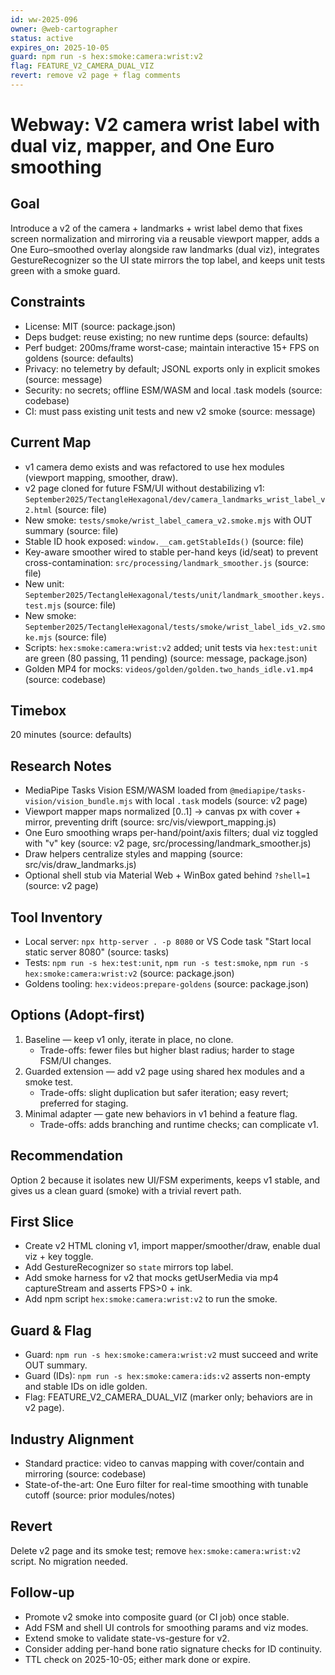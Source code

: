 ```yaml
---
id: ww-2025-096
owner: @web-cartographer
status: active
expires_on: 2025-10-05
guard: npm run -s hex:smoke:camera:wrist:v2
flag: FEATURE_V2_CAMERA_DUAL_VIZ
revert: remove v2 page + flag comments
---
```

# Webway: V2 camera wrist label with dual viz, mapper, and One Euro smoothing

## Goal
Introduce a v2 of the camera + landmarks + wrist label demo that fixes screen normalization and mirroring via a reusable viewport mapper, adds a One Euro–smoothed overlay alongside raw landmarks (dual viz), integrates GestureRecognizer so the UI state mirrors the top label, and keeps unit tests green with a smoke guard.

## Constraints
- License: MIT (source: package.json)
- Deps budget: reuse existing; no new runtime deps (source: defaults)
- Perf budget: 200ms/frame worst-case; maintain interactive 15+ FPS on goldens (source: defaults)
- Privacy: no telemetry by default; JSONL exports only in explicit smokes (source: message)
- Security: no secrets; offline ESM/WASM and local .task models (source: codebase)
- CI: must pass existing unit tests and new v2 smoke (source: message)

## Current Map
- v1 camera demo exists and was refactored to use hex modules (viewport mapping, smoother, draw).
- v2 page cloned for future FSM/UI without destabilizing v1: `September2025/TectangleHexagonal/dev/camera_landmarks_wrist_label_v2.html` (source: file)
- New smoke: `tests/smoke/wrist_label_camera_v2.smoke.mjs` with OUT summary (source: file)
- Stable ID hook exposed: `window.__cam.getStableIds()` (source: file)
- Key-aware smoother wired to stable per-hand keys (id/seat) to prevent cross-contamination: `src/processing/landmark_smoother.js` (source: file)
- New unit: `September2025/TectangleHexagonal/tests/unit/landmark_smoother.keys.test.mjs` (source: file)
- New smoke: `September2025/TectangleHexagonal/tests/smoke/wrist_label_ids_v2.smoke.mjs` (source: file)
- Scripts: `hex:smoke:camera:wrist:v2` added; unit tests via `hex:test:unit` are green (80 passing, 11 pending) (source: message, package.json)
- Golden MP4 for mocks: `videos/golden/golden.two_hands_idle.v1.mp4` (source: codebase)

## Timebox

20 minutes (source: defaults)

## Research Notes

- MediaPipe Tasks Vision ESM/WASM loaded from `@mediapipe/tasks-vision/vision_bundle.mjs` with local `.task` models (source: v2 page)
- Viewport mapper maps normalized [0..1] → canvas px with cover + mirror, preventing drift (source: src/vis/viewport_mapping.js)
- One Euro smoothing wraps per-hand/point/axis filters; dual viz toggled with "v" key (source: v2 page, src/processing/landmark_smoother.js)
- Draw helpers centralize styles and mapping (source: src/vis/draw_landmarks.js)
- Optional shell stub via Material Web + WinBox gated behind `?shell=1` (source: v2 page)

## Tool Inventory

- Local server: `npx http-server . -p 8080` or VS Code task "Start local static server 8080" (source: tasks)
- Tests: `npm run -s hex:test:unit`, `npm run -s test:smoke`, `npm run -s hex:smoke:camera:wrist:v2` (source: package.json)
- Goldens tooling: `hex:videos:prepare-goldens` (source: package.json)

## Options (Adopt-first)

1. Baseline — keep v1 only, iterate in place, no clone.
   - Trade-offs: fewer files but higher blast radius; harder to stage FSM/UI changes.
2. Guarded extension — add v2 page using shared hex modules and a smoke test.
   - Trade-offs: slight duplication but safer iteration; easy revert; preferred for staging.
3. Minimal adapter — gate new behaviors in v1 behind a feature flag.
   - Trade-offs: adds branching and runtime checks; can complicate v1.

## Recommendation

Option 2 because it isolates new UI/FSM experiments, keeps v1 stable, and gives us a clean guard (smoke) with a trivial revert path.

## First Slice

- Create v2 HTML cloning v1, import mapper/smoother/draw, enable dual viz + key toggle.
- Add GestureRecognizer so `state` mirrors top label.
- Add smoke harness for v2 that mocks getUserMedia via mp4 captureStream and asserts FPS>0 + ink.
- Add npm script `hex:smoke:camera:wrist:v2` to run the smoke.

## Guard & Flag

- Guard: `npm run -s hex:smoke:camera:wrist:v2` must succeed and write OUT summary.
- Guard (IDs): `npm run -s hex:smoke:camera:ids:v2` asserts non-empty and stable IDs on idle golden.
- Flag: FEATURE_V2_CAMERA_DUAL_VIZ (marker only; behaviors are in v2 page).

## Industry Alignment

- Standard practice: video to canvas mapping with cover/contain and mirroring (source: codebase)
- State-of-the-art: One Euro filter for real-time smoothing with tunable cutoff (source: prior modules/notes)

## Revert

Delete v2 page and its smoke test; remove `hex:smoke:camera:wrist:v2` script. No migration needed.

## Follow-up

- Promote v2 smoke into composite guard (or CI job) once stable.
- Add FSM and shell UI controls for smoothing params and viz modes.
- Extend smoke to validate state-vs-gesture for v2.
- Consider adding per-hand bone ratio signature checks for ID continuity.
- TTL check on 2025-10-05; either mark done or expire.
